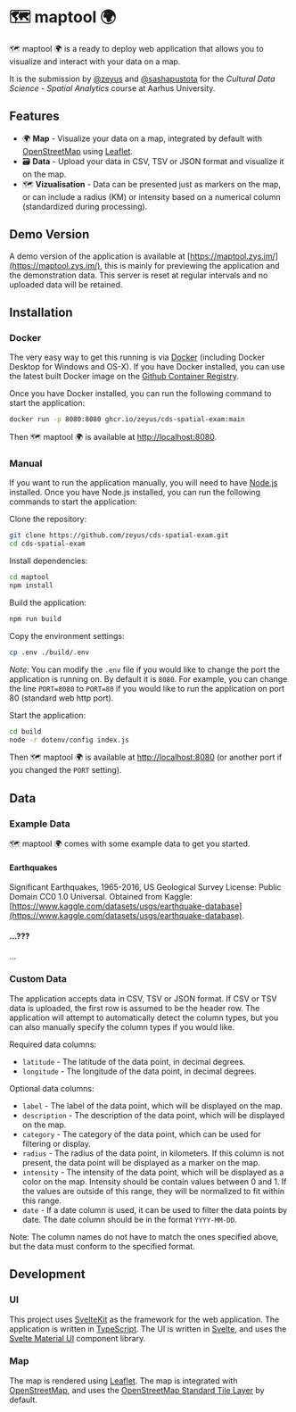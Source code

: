 # 🗺️ maptool 🌍

🗺️ maptool 🌍 is a ready to deploy web application that allows you to visualize and interact with your data on a map.

It is the submission by [@zeyus](https://github.com/zeyus) and [@sashapustota](https://github.com/sashapustota) for the *Cultural Data Science - Spatial Analytics* course at Aarhus University.

## Features

- 🌍 **Map** - Visualize your data on a map, integrated by default with [OpenStreetMap](https://www.openstreetmap.org/) using [Leaflet](https://leafletjs.com/).
- 🗃️ **Data** - Upload your data in CSV, TSV or JSON format and visualize it on the map.
- 🗺️ **Vizualisation** - Data can be presented just as markers on the map, or can include a radius (KM) or intensity based on a numerical column (standardized during processing).

## Demo Version

A demo version of the application is available at [https://maptool.zys.im/](https://maptool.zys.im/), this is mainly for previewing the application and the demonstration data. This server is reset at regular intervals and no uploaded data will be retained.

## Installation

### Docker

The very easy way to get this running is via [Docker](https://www.docker.com/) (including Docker Desktop for Windows and OS-X). If you have Docker installed, you can use the latest built Docker image on the [Github Container Registry](https://github.com/zeyus/cds-spatial-exam/pkgs/container/cds-spatial-exam).


Once you have Docker installed, you can run the following command to start the application:

```bash
docker run -p 8080:8080 ghcr.io/zeyus/cds-spatial-exam:main
```

Then 🗺️ maptool 🌍 is available at [http://localhost:8080](http://localhost:8080).

### Manual

If you want to run the application manually, you will need to have [Node.js](https://nodejs.org/en/) installed. Once you have Node.js installed, you can run the following commands to start the application:

Clone the repository:

```bash
git clone https://github.com/zeyus/cds-spatial-exam.git
cd cds-spatial-exam
```

Install dependencies:

```bash
cd maptool
npm install
```

Build the application:

```bash
npm run build
```

Copy the environment settings:
    
```bash
cp .env ./build/.env
```

*Note:* You can modify the `.env` file if you would like to change the port the application is running on. By default it is `8080`. For example, you can change the line `PORT=8080` to `PORT=80` if you would like to run the application on port 80 (standard web http port).

Start the application:

```bash
cd build
node -r dotenv/config index.js
```

Then 🗺️ maptool 🌍 is available at [http://localhost:8080](http://localhost:8080) (or another port if you changed the `PORT` setting).

## Data

### Example Data

🗺️ maptool 🌍 comes with some example data to get you started.
#### Earthquakes

Significant Earthquakes, 1965-2016, US Geological Survey License: Public Domain CC0 1.0 Universal. Obtained from Kaggle: [https://www.kaggle.com/datasets/usgs/earthquake-database](https://www.kaggle.com/datasets/usgs/earthquake-database).

#### ...???

...

### Custom Data

The application accepts data in CSV, TSV or JSON format. If CSV or TSV data is uploaded, the first row is assumed to be the header row. The application will attempt to automatically detect the column types, but you can also manually specify the column types if you would like.

Required data columns:

- `latitude` - The latitude of the data point, in decimal degrees.
- `longitude` - The longitude of the data point, in decimal degrees.

Optional data columns:

- `label` - The label of the data point, which will be displayed on the map.
- `description` - The description of the data point, which will be displayed on the map.
- `category` - The category of the data point, which can be used for filtering or display.
- `radius` - The radius of the data point, in kilometers. If this column is not present, the data point will be displayed as a marker on the map.
- `intensity` - The intensity of the data point, which will be displayed as a color on the map. Intensity should be contain values between 0 and 1. If the values are outside of this range, they will be normalized to fit within this range.
- `date` - If a date column is used, it can be used to filter the data points by date. The date column should be in the format `YYYY-MM-DD`.

Note: The column names do not have to match the ones specified above, but the data must conform to the specified format.

## Development

### UI

This project uses [SvelteKit](https://kit.svelte.dev/) as the framework for the web application. The application is written in [TypeScript](https://www.typescriptlang.org/). The UI is written in [Svelte](https://svelte.dev/), and uses the [Svelte Material UI](https://sveltematerialui.com/) component library.

### Map

The map is rendered using [Leaflet](https://leafletjs.com/). The map is integrated with [OpenStreetMap](https://www.openstreetmap.org/), and uses the [OpenStreetMap Standard Tile Layer](https://wiki.openstreetmap.org/wiki/Standard_tile_layer) by default.